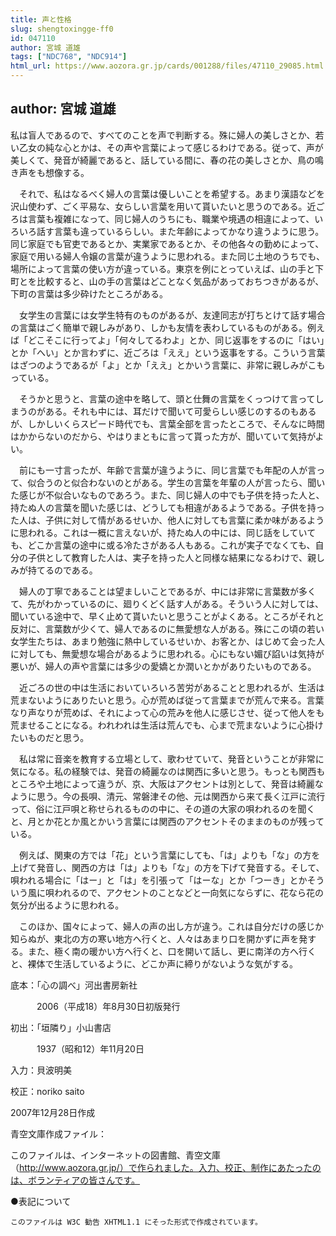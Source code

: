 ```yaml
---
title: 声と性格
slug: shengtoxingge-ff0
id: 047110
author: 宮城 道雄
tags: ["NDC768", "NDC914"]
html_url: https://www.aozora.gr.jp/cards/001288/files/47110_29085.html
---
```


## author: 宮城 道雄

私は盲人であるので、すべてのことを声で判断する。殊に婦人の美しさとか、若い乙女の純な心とかは、その声や言葉によって感じるわけである。従って、声が美しくて、発音が綺麗であると、話している間に、春の花の美しさとか、鳥の鳴き声をも想像する。

　それで、私はなるべく婦人の言葉は優しいことを希望する。あまり漢語などを沢山使わず、ごく平易な、女らしい言葉を用いて貰いたいと思うのである。近ごろは言葉も複雑になって、同じ婦人のうちにも、職業や境遇の相違によって、いろいろ話す言葉も違っているらしい。また年齢によってかなり違うように思う。同じ家庭でも官吏であるとか、実業家であるとか、その他各々の勤めによって、家庭で用いる婦人令嬢の言葉が違うように思われる。また同じ土地のうちでも、場所によって言葉の使い方が違っている。東京を例にとっていえば、山の手と下町とを比較すると、山の手の言葉はどことなく気品があっておちつきがあるが、下町の言葉は多少砕けたところがある。

　女学生の言葉には女学生特有のものがあるが、友達同志が打ちとけて話す場合の言葉はごく簡単で親しみがあり、しかも友情を表わしているものがある。例えば「どこそこに行ってよ」「何々してるわよ」とか、同じ返事をするのに「はい」とか「へい」とか言わずに、近ごろは「ええ」という返事をする。こういう言葉はざつのようであるが「よ」とか「ええ」とかいう言葉に、非常に親しみがこもっている。

　そうかと思うと、言葉の途中を略して、頭と仕舞の言葉をくっつけて言ってしまうのがある。それも中には、耳だけで聞いて可愛らしい感じのするのもあるが、しかしいくらスピード時代でも、言葉全部を言ったところで、そんなに時間はかからないのだから、やはりまともに言って貰った方が、聞いていて気持がよい。

　前にも一寸言ったが、年齢で言葉が違うように、同じ言葉でも年配の人が言って、似合うのと似合わないのとがある。学生の言葉を年輩の人が言ったら、聞いた感じが不似合いなものであろう。また、同じ婦人の中でも子供を持った人と、持たぬ人の言葉を聞いた感じは、どうしても相違があるようである。子供を持った人は、子供に対して情があるせいか、他人に対しても言葉に柔か味があるように思われる。これは一概に言えないが、持たぬ人の中には、同じ話をしていても、どこか言葉の途中に或る冷たさがある人もある。これが実子でなくても、自分の子供として教育した人は、実子を持った人と同様な結果になるわけで、親しみが持てるのである。

　婦人の丁寧であることは望ましいことであるが、中には非常に言葉数が多くて、先がわかっているのに、廻りくどく話す人がある。そういう人に対しては、聞いている途中で、早く止めて貰いたいと思うことがよくある。ところがそれと反対に、言葉数が少くて、婦人であるのに無愛想な人がある。殊にこの頃の若い女学生たちは、あまり勉強に熱中しているせいか、お客とか、はじめて会った人に対しても、無愛想な場合があるように思われる。心にもない媚び諂いは気持が悪いが、婦人の声や言葉には多少の愛嬌とか潤いとかがありたいものである。

　近ごろの世の中は生活においていろいろ苦労があることと思われるが、生活は荒まないようにありたいと思う。心が荒めば従って言葉までが荒んで来る。言葉なり声なりが荒めば、それによって心の荒みを他人に感じさせ、従って他人をも荒ませることになる。われわれは生活は荒んでも、心まで荒まないように心掛けたいものだと思う。

　私は常に音楽を教育する立場として、歌わせていて、発音ということが非常に気になる。私の経験では、発音の綺麗なのは関西に多いと思う。もっとも関西もところや土地によって違うが、京、大阪はアクセントは別として、発音は綺麗なように思う。今の長唄、清元、常磐津その他、元は関西から来て長く江戸に流行って、俗に江戸唄と称せられるものの中に、その道の大家の唄われるのを聞くと、月とか花とか風とかいう言葉には関西のアクセントそのままのものが残っている。

　例えば、関東の方では「花」という言葉にしても、「は」よりも「な」の方を上げて発音し、関西の方は「は」よりも「な」の方を下げて発音する。そして、唄われる場合に「はー」と「は」を引張って「はーな」とか「つーき」とかそういう風に唄われるので、アクセントのことなどと一向気にならずに、花なら花の気分が出るように思われる。

　このほか、国々によって、婦人の声の出し方が違う。これは自分だけの感じか知らぬが、東北の方の寒い地方へ行くと、人々はあまり口を開かずに声を発する。また、極く南の暖かい方へ行くと、口を開いて話し、更に南洋の方へ行くと、裸体で生活しているように、どこか声に締りがないような気がする。













底本：「心の調べ」河出書房新社


　　　2006（平成18）年8月30日初版発行

初出：「垣隣り」小山書店

　　　1937（昭和12）年11月20日

入力：貝波明美

校正：noriko saito

2007年12月28日作成

青空文庫作成ファイル：

このファイルは、インターネットの図書館、青空文庫（http://www.aozora.gr.jp/）で作られました。入力、校正、制作にあたったのは、ボランティアの皆さんです。











●表記について


	このファイルは W3C 勧告 XHTML1.1 にそった形式で作成されています。